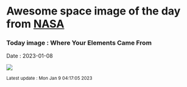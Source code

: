 
# Awesome space image of the day from [NASA](https://api.nasa.gov/)

### Today image : Where Your Elements Came From
Date : 2023-01-08

![](https://apod.nasa.gov/apod/image/2301/Nucleosynthesis2_WikipediaCmglee_1080.jpg)

<small>Latest update : Mon Jan  9 04:17:05 2023</small>
        